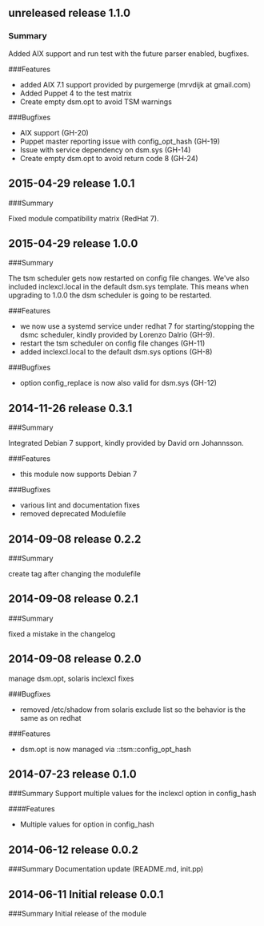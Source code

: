 ## unreleased release 1.1.0
### Summary

Added AIX support and run test with the future parser enabled,
bugfixes.

###Features
- added AIX 7.1 support provided by purgemerge (mrvdijk at gmail.com)
- Added Puppet 4 to the test matrix
- Create empty dsm.opt to avoid TSM warnings

###Bugfixes

- AIX support (GH-20)
- Puppet master reporting issue with config_opt_hash (GH-19)
- Issue with service dependency on dsm.sys (GH-14)
- Create empty dsm.opt to avoid return code 8 (GH-24)

## 2015-04-29 release 1.0.1
###Summary

Fixed module compatibility matrix (RedHat 7).

## 2015-04-29 release 1.0.0
###Summary

The tsm scheduler gets now restarted on config file changes. We've also
included inclexcl.local in the default dsm.sys template. This means
when upgrading to 1.0.0 the dsm scheduler is going to be restarted.

###Features
- we now use a systemd service under redhat 7 for starting/stopping
  the dsmc scheduler, kindly provided by Lorenzo Dalrio (GH-9).
- restart the tsm scheduler on config file changes (GH-11)
- added inclexcl.local to the default dsm.sys options (GH-8)

###Bugfixes

- option config_replace is now also valid for dsm.sys (GH-12)

## 2014-11-26 release 0.3.1
###Summary

Integrated Debian 7 support, kindly provided by David orn Johannsson.

###Features
- this module now supports Debian 7

###Bugfixes
- various lint and documentation fixes
- removed deprecated Modulefile

## 2014-09-08 release 0.2.2
###Summary

create tag after changing the modulefile

## 2014-09-08 release 0.2.1
###Summary

fixed a mistake in the changelog

## 2014-09-08 release 0.2.0

manage dsm.opt, solaris inclexcl fixes

###Bugfixes
- removed /etc/shadow from solaris exclude list
  so the behavior is the same as on redhat

###Features
- dsm.opt is now managed via ::tsm::config_opt_hash

## 2014-07-23 release 0.1.0
###Summary
Support multiple values for the inclexcl option in config_hash

####Features
- Multiple values for option in config_hash

## 2014-06-12 release 0.0.2
###Summary
Documentation update (README.md, init.pp)

## 2014-06-11 Initial release 0.0.1
###Summary
Initial release of the module
